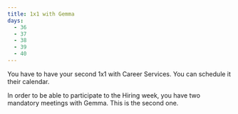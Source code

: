 ```yaml
---
title: 1x1 with Gemma
days:
  - 36
  - 37
  - 38
  - 39
  - 40
---
```



You have to have your second 1x1 with Career Services. You can schedule it their calendar.

In order to be able to participate to the Hiring week, you have two mandatory meetings with Gemma. This is the second one.
